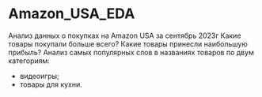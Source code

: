 # Amazon_USA_EDA
Анализ данных о покупках на Amazon USA за сентябрь 2023г
Какие товары покупали больше всего?
Какие товары принесли наибольшую прибыль?
Анализ самых популярных слов в названиях товаров по двум категориям:
 - видеоигры;
 - товары для кухни.
